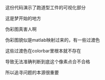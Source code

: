 这份代码演示了跑道型工件的可视化部分

这是梦开始的地方

伪彩图真害人啊


伪彩图貌似是matlab映射过来的，有一些过渡色


这些过渡色在colorbar里根本就不存在

导致无法准确判断到底这个像素点合不合格

所以追寻问题的本源很重要
